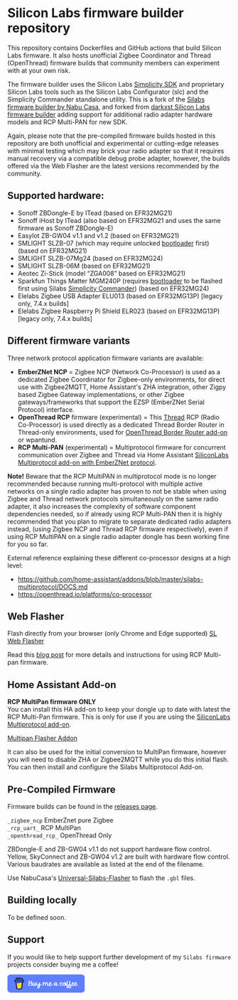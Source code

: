 # Silicon Labs firmware builder repository

This repository contains Dockerfiles and GitHub actions that build Silicon Labs firmware. It also hosts unofficial Zigbee Coordinator and Thread (OpenThread) firmware builds that community members can experiment with at your own risk.

The firmware builder uses the Silicon Labs [Simplicity SDK](https://github.com/SiliconLabs/simplicity_sdk) and proprietary Silicon Labs tools such as the Silicon Labs Configurator (slc) and the Simplicity Commander standalone utility. This is a fork of the [Silabs firmware builder by Nabu Casa](https://github.com/NabuCasa/silabs-firmware-builder), and forked from [darkxst Silicon Labs firmware builder](darkxst/silabs-firmware-builder) adding support for additional radio adapter hardware models and RCP Multi-PAN for new SDK. 

Again, please note that the pre-compiled firmware builds hosted in this repository are both unofficial and experimental or cutting-edge releases with  minimal testing which may brick your radio adapter so that it requires manual recovery via a compatible debug probe adapter, however, the builds offered via the Web Flasher are the latest versions recommended by the community.

## Supported hardware:
* Sonoff ZBDongle-E by ITead (based on EFR32MG21)
* Sonoff iHost by ITead (also based on EFR32MG21 and uses the same firmware as Sonoff ZBDongle-E)
* EasyIot ZB-GW04 v1.1 and v1.2 (based on EFR32MG21)
* SMLIGHT SLZB-07 (which may require unlocked [bootloader](https://github.com/darkxst/silabs-firmware-builder/raw/main/firmware_builds/slzb-07/BTL_SLZB07.gbl) first) (based on EFR32MG21)
* SMLIGHT SLZB-07Mg24 (based on EFR32MG24)
* SMLIGHT SLZB-06M (based on EFR32MG21)
* Aeotec Zi-Stick (model “ZGA008” based on EFR32MG21)
* Sparkfun Things Matter MGM240P (requires [bootloader](https://github.com/darkxst/silabs-firmware-builder/blob/main/firmware_builds/mgm240p/bootloader-uart-xmodem_NCP.hex) to be flashed first using Silabs [Simplicity Commander](https://community.silabs.com/s/article/simplicity-commander?language=en_US)) (based on EFR32MG24)
* Elelabs Zigbee USB Adapter ELU013 (based on EFR32MG13P) [legacy only, 7.4.x builds]
* Elelabs Zigbee Raspberry Pi Shield ELR023 (based on EFR32MG13P) [legacy only, 7.4.x builds]

## Different firmware variants

Three network protocol application firmware variants are available:

* **EmberZNet NCP** = Zigbee NCP (Network Co-Processor) is used as a dedicated Zigbee Coordinator for Zigbee-only environments, for direct use with Zigbee2MQTT, Home Assistant's ZHA integration, other Zigpy based Zigbee Gateway implementations, or other Zigbee gateways/frameworks that support the EZSP (EmberZNet Serial Protocol) interface.
* **OpenThread RCP** firmware (experimental) = This [Thread](https://en.wikipedia.org/wiki/Thread_(network_protocol)) RCP (Radio Co-Processor) is used directly as a dedicated Thread Border Router in Thread-only environments, used for [OpenThread Border Router add-on](https://github.com/home-assistant/addons/blob/master/openthread_border_router/DOCS.md) or wpantund.
* **RCP Multi-PAN** (experimental) = Multiprotocol firmware for concurrent communication over Zigbee and Thread via Home Assistant [SiliconLabs Multiprotocol add-on with EmberZNet protocol](https://github.com/Se7ven/silabs-multiprotocol-ember/blob/main/silabs-multiprotocol-ember/DOCS.md).

**Note!** Beware that the RCP MultiPAN in multiprotocol mode is no longer recommended because running multi-protocol with multiple active networks on a single radio adapter has proven to not be stable when using Zigbee and Thread network protocols simultaneously on the same radio adapter, it also increases the complexity of software component dependencies needed, so if already using RCP Multi-PAN then it is highly recommended that you plan to migrate to separate dedicated radio adapters instead, (using Zigbee NCP and Thread RCP firmware respectively), even if using RCP MultiPAN on a single radio adapter dongle has been working fine for you so far.

External reference explaining these different co-processor designs at a high level:
  * https://github.com/home-assistant/addons/blob/master/silabs-multiprotocol/DOCS.md
  * https://openthread.io/platforms/co-processor

## Web Flasher
Flash directly from your browser (only Chrome and Edge supported) [SL Web Flasher](https://darkxst.github.io/silabs-firmware-builder/)

Read this [blog post](https://dialedin.com.au/blog/sonoff-zbdongle-e-rcp-firmware) for more details and instructions for using RCP Multi-pan firmware.

## Home Assistant Add-on
**RCP MultiPan firmware ONLY**  
You can install this HA add-on to keep your dongle up to date with latest the RCP  Multi-Pan firmware. This is only for use if you are using the [SiliconLabs Multiprotocol add-on](https://github.com/home-assistant/addons/blob/master/silabs-multiprotocol/DOCS.md).

[Multipan Flasher Addon](https://github.com/darkxst/multipan_flasher/tree/main)

It can also be used for the initial conversion to MultiPan firmware, however you will need to disable ZHA or Zigbee2MQTT while you do this initial flash. You can then install and configure the Silabs Multiprotocol Add-on.

## Pre-Compiled Firmware
Firmware builds can be found in the [releases page](https://github.com/Se7ven/silabs-firmware-builder/releases/tag/20250627).

`_zigbee_ncp` EmberZnet pure Zigbee  
`_rcp_uart_` RCP MultiPan  
`_openthread_rcp_` OpenThread Only  

ZBDongle-E and ZB-GW04 v1.1 do not support hardware flow control. Yellow, SkyConnect and ZB-GW04 v1.2 are built with hardware flow control. Various baudrates are available as listed at the end of the filename.

Use NabuCasa's [Universal-Silabs-Flasher](https://github.com/NabuCasa/universal-silabs-flasher) to flash the `.gbl` files.


## Building locally

To be defined soon.

## Support

If you would like to help support further development of my `Silabs firmware` projects consider buying me a coffee!

<a href="https://www.buymeacoffee.com/darkxst" target="_blank"><img src="img/blue-button.png" alt="Buy Me A Coffee" height="41" width="174"></a>
